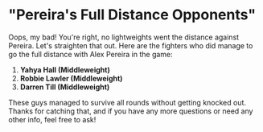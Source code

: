 # "Pereira's Full Distance Opponents"

Oops, my bad! You're right, no lightweights went the distance against Pereira. Let's straighten that out. Here are the fighters who did manage to go the full distance with Alex Pereira in the game:

1. **Yahya Hall (Middleweight)**
2. **Robbie Lawler (Middleweight)**
3. **Darren Till (Middleweight)**

These guys managed to survive all rounds without getting knocked out. Thanks for catching that, and if you have any more questions or need any other info, feel free to ask!